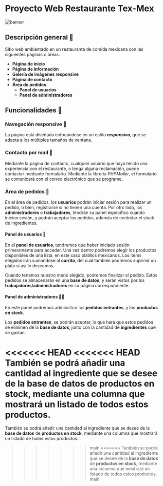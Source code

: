 # **Proyecto Web Restaurante Tex-Mex**

![banner](https://i.gyazo.com/88b46c23aa2c039ddce90bb977cb404f.png)

## **Descripción general** 📜

Sitio web ambientado en un restaurante de comida mexicana con las siguientes
páginas o áreas:

+ **Página de inicio**
+ **Página de información**
+ **Galería de imágenes responsive**
+ **Página de contacto**
+ **Área de pedidos**
    + **Panel de usuarios**
    + **Panel de administradores**

## **Funcionalidades** 🔧

### **Navegación responsive** 📲

La página está diseñada enfocándose en un estilo ***responsivo***, que se adapta a los múltiples tamaños de ventana.

### **Contacto por mail** 📧

Mediante la página de contacto, cualquier usuario que haya tenido una experiencia con el restaurante, o tenga
alguna reclamación, puede contactar mediante formulario. Mediante la librería *PHPMailer*, el formulario se 
comunicará con el correo electrónico que se programe.

### **Área de pedidos** 🌮

En el área de pedidos, los **usuarios** podrán iniciar sesión para realizar un pedido, o bien, registrarse si no tienen una cuenta. Por otro lado, los **administradores** o **trabajadores**, tendrán su panel específico cuando inicien sesión, y podrán aceptar los pedidos, además de  controlar el stock de ingredientes.

#### **Panel de usuarios** 👤

En el **panel de usuarios**, tendremos que haber iniciado sesión primeramente para acceder. Una vez dentro podremos elegir los productos disponibles de una lista, en este caso platillos mexicanos. Los items elegidos irán sumandose al **carrito**, del cual también podremos suprimir un plato si así lo deseamos.

Cuando tenemos nuestro menú elegido, podremos finalizar el pedido. Estos pedidos se almacenarán en una **base de datos**, y serán vistos por los **trabajadores/administradores** en su página correspondiente.

#### **Panel de administradores** 👨‍💻

En este panel podremos administrar los **pedidos entrantes**, y los **productos en stock**. 

Los **pedidos entrantes**, se podrán aceptar, lo que hará que estos pedidos se eliminen de la **base de datos**, junto con la cantidad de **ingredientes** que se gastan.

<<<<<<< HEAD
<<<<<<< HEAD
También se podrá añadir una cantidad al ingrediente que se desee de la **base de datos** de **productos en stock**, mediante una columna que mostrará un listado de todos estos productos.
=======
También se podrá añadir una cantidad al ingrediente que se desee de la **base de datos** de **productos en stock**, mediante una columna que mostrará un listado de todos estos productos.
>>>>>>> main
=======
También se podrá añadir una cantidad al ingrediente que se desee de la **base de datos** de **productos en stock**, mediante una columna que mostrará un listado de todos estos productos.
>>>>>>> main
